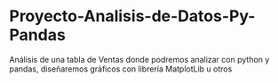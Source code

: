 # Proyecto-Analisis-de-Datos-Py-Pandas
Análisis de una tabla de Ventas donde podremos analizar con python y pandas, diseñaremos gráficos con  librería  MatplotLib u otros 
